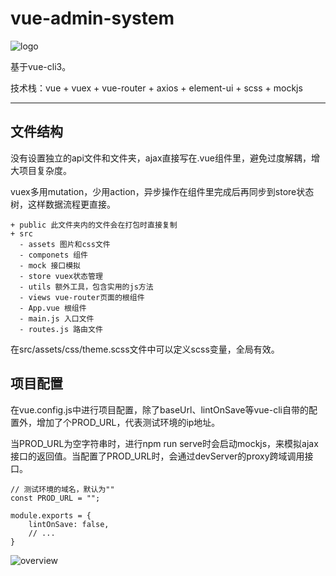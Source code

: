 # vue-admin-system

![logo](https://raw.githubusercontent.com/yource/Vue-Admin-System/master/src/assets/images/logo2.png)

基于vue-cli3。

技术栈：vue + vuex + vue-router + axios + element-ui + scss  + mockjs 

---

## 文件结构

没有设置独立的api文件和文件夹，ajax直接写在.vue组件里，避免过度解耦，增大项目复杂度。

vuex多用mutation，少用action，异步操作在组件里完成后再同步到store状态树，这样数据流程更直接。

```
+ public 此文件夹内的文件会在打包时直接复制
+ src 
  - assets 图片和css文件
  - componets 组件
  - mock 接口模拟
  - store vuex状态管理
  - utils 额外工具，包含实用的js方法
  - views vue-router页面的根组件
  - App.vue 根组件
  - main.js 入口文件
  - routes.js 路由文件

```

在src/assets/css/theme.scss文件中可以定义scss变量，全局有效。

## 项目配置

在vue.config.js中进行项目配置，除了baseUrl、lintOnSave等vue-cli自带的配置外，增加了个PROD_URL，代表测试环境的ip地址。

当PROD_URL为空字符串时，进行npm run serve时会启动mockjs，来模拟ajax接口的返回值。当配置了PROD_URL时，会通过devServer的proxy跨域调用接口。

```
// 测试环境的域名，默认为""
const PROD_URL = "";

module.exports = {
    lintOnSave: false,
    // ...
}
```

![overview](https://raw.githubusercontent.com/yource/Vue-Admin-System/master/src/assets/images/overview.jpg)





